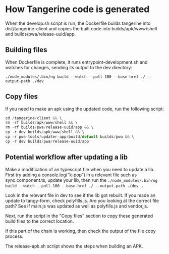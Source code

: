 # How Tangerine code is generated

When the develop.sh script is run, the Dockerfile builds tangerine into dist/tangerine-client and copies the built code into builds/apk/www/shell and builds/pwa/release-uuid/app. 

## Building files

When Dockerfile is complete, it runs entrypoint-development.sh and watches for changes, sending its output to the dev directory:

```
./node_modules/.bin/ng build --watch --poll 100 --base-href ./ --output-path ./dev 
```

## Copy files

If you need to make an apk using the updated code, run the following script:

```javascript
cd /tangerine/client && \
rm -rf builds/apk/www/shell && \
rm -rf builds/pwa/release-uuid/app && \
cp -r dev builds/apk/www/shell && \
cp -r pwa-tools/updater-app/build/default builds/pwa && \
cp -r dev builds/pwa/release-uuid/app
```

## Potential workflow after updating a lib

Make a modification of an typescript file when you need to update a lib. First try adding a console.log(“k-pop”) in a relevant file such as sync.component.ts, update your lib, then run the `./node_modules/.bin/ng build --watch --poll 100 --base-href ./ --output-path ./dev ` .

Look in the relevant file in dev to see if the lib got rebuilt. If you made an update to tangy-form, check polyfills.js. Are you looking at the correct file path? See if main.js was updated as well as polyfills.js and vendor,js. 

Next, run the script in the "Copy files" section to copy these generated build files to the correct location.

If this part of the chain is working, then check the output of the file copy process.

The release-apk.sh scriipt shows the steps when building an APK.
